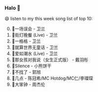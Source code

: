 

### Halo 👋

😄 listen to my this week song list of top 10:

0. 🌈一场误会 - 卫兰
1. 🌈街灯晚餐 (Live) - 卫兰
2. 🌈一格格 - 卫兰
3. 🌈就算世界无童话 - 卫兰
4. 🌈爱如潮水 (Live) - 卫兰
5. 🌈那女孩对我说（女生正式版） - 戴羽彤
6. 🌈Silence - 小熊饼干
7. 🌈不找了 - 郭旭
8. 🌈几点 - 陈冠希/MC Hotdog/MC仁/李璨琛
9. 🌈大笨钟 - 周杰伦

